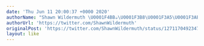 ```yaml
---
date: 'Thu Jun 11 20:00:37 +0000 2020'
authorName: "Shawn Wildermuth \U0001F4BB☕\U0001F3B8\U0001F3A5\U0001F3AE"
authorUrl: 'https://twitter.com/ShawnWildermuth'
originalPost: 'https://twitter.com/ShawnWildermuth/status/1271170492347625473'
layout: like
---
```

